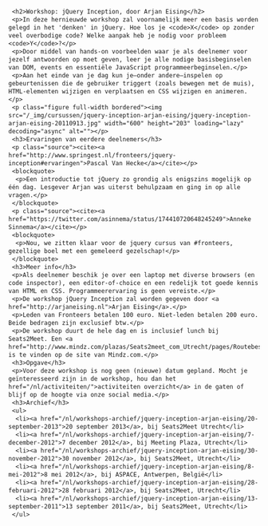      <h2>Workshop: jQuery Inception, door Arjan Eising</h2>
     <p>In deze hernieuwde workshop zal voornamelijk meer een basis worden gelegd in het 'denken' in jQuery. Hoe los je <code>X</code> op zonder veel overbodige code? Welke aanpak heb je nodig voor probleem <code>Y</code>?</p>
     <p>Door middel van hands-on voorbeelden waar je als deelnemer voor jezelf antwoorden op moet geven, leer je alle nodige basisbeginselen van DOM, events en essentiële JavaScript programmeerbeginselen.</p>
     <p>Aan het einde van je dag kun je—onder andere—inspelen op gebeurtenissen die de gebruiker triggert (zoals bewegen met de muis), HTML-elementen wijzigen en verplaatsen en CSS wijzigen en animeren.</p>
     <p class="figure full-width bordered"><img src="/_img/cursussen/jquery-inception-arjan-eising/jquery-inception-arjan-eising-20110913.jpg" width="600" height="203" loading="lazy" decoding="async" alt=""></p>
     <h3>Ervaringen van eerdere deelnemers</h3>
     <p class="source"><cite><a href="http://www.springest.nl/fronteers/jquery-inception#ervaringen">Pascal Van Hecke</a></cite></p>
     <blockquote>
      <p>Een introductie tot jQuery zo grondig als enigszins mogelijk op één dag. Lesgever Arjan was uiterst behulpzaam en ging in op alle vragen.</p>
     </blockquote>
     <p class="source"><cite><a href="https://twitter.com/asinnema/status/174410720648245249">Anneke Sinnema</a></cite></p>
     <blockquote>
      <p>Nou, we zitten klaar voor de jquery cursus van #fronteers, gezellige boel met een gemeleerd gezelschap!</p>
     </blockquote>
     <h3>Meer info</h3>
     <p>Als deelnemer beschik je over een laptop met diverse browsers (en code inspector), een editor-of-choice en een redelijk tot goede kennis van HTML en CSS. Programmeerervaring is geen vereiste.</p>
     <p>De workshop jQuery Inception zal worden gegeven door <a href="http://arjaneising.nl">Arjan Eising</a>.</p>
     <p>Leden van Fronteers betalen 100 euro. Niet-leden betalen 200 euro. Beide bedragen zijn exclusief btw.</p>
     <p>De workshop duurt de hele dag en is inclusief lunch bij Seats2Meet. Een <a href="http://www.mindz.com/plazas/Seats2meet_com_Utrecht/pages/Routebeschrijving_en_contact">routebeschrijving</a> is te vinden op de site van Mindz.com.</p>
     <h3>Opgave</h3>
     <p>Voor deze workshop is nog geen (nieuwe) datum gepland. Mocht je geïnteresseerd zijn in de workshop, hou dan het href="/nl/activiteiten/">activiteiten overzicht</a> in de gaten of blijf op de hoogte via onze social media.</p>
     <h3>Archief</h3>
     <ul>
      <li><a href="/nl/workshops-archief/jquery-inception-arjan-eising/20-september-2013">20 september 2013</a>, bij Seats2Meet Utrecht</li>
      <li><a href="/nl/workshops-archief/jquery-inception-arjan-eising/7-december-2012">7 december 2012</a>, bij Meeting Plaza, Utrecht</li>
      <li><a href="/nl/workshops-archief/jquery-inception-arjan-eising/30-november-2012">30 november 2012</a>, bij Seats2Meet, Utrecht</li>
      <li><a href="/nl/workshops-archief/jquery-inception-arjan-eising/8-mei-2012">8 mei 2012</a>, bij ASPACE, Antwerpen, België</li>
      <li><a href="/nl/workshops-archief/jquery-inception-arjan-eising/28-februari-2012">28 februari 2012</a>, bij Seats2Meet, Utrecht</li>
      <li><a href="/nl/workshops-archief/jquery-inception-arjan-eising/13-september-2011">13 september 2011</a>, bij Seats2Meet, Utrecht</li>
     </ul>

